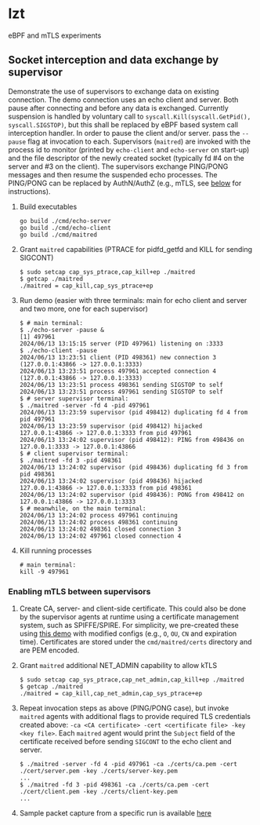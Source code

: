 # lzt

eBPF and mTLS experiments

## Socket interception and data exchange by supervisor

Demonstrate the use of supervisors to exchange data on existing connection. The demo
 connection uses an echo client and server. Both pause after connecting and before
 any data is exchanged. Currently suspension is handled by voluntary call to
 `syscall.Kill(syscall.GetPid(), syscall.SIGSTOP)`, but this shall be replaced by
 eBPF based system call interception handler. In order to pause the client and/or
 server. pass the `--pause` flag at invocation to each.
 Supervisors (`maitred`) are invoked with the process id to monitor (printed by
 `echo-client` and `echo-server` on start-up) and the file descriptor of the newly
 created socket (typically fd #4 on the server and #3 on the client).
 The supervisors exchange PING/PONG messages and then resume the suspended echo
 processes. The PING/PONG can be replaced by AuthN/AuthZ (e.g., mTLS, see
 [below](#enabling-mtls-between-supervisors) for instructions).

1. Build executables

   ```console
   go build ./cmd/echo-server
   go build ./cmd/echo-client
   go build ./cmd/maitred
   ```

1. Grant `maitred` capabilities (PTRACE for pidfd_getfd and KILL for sending SIGCONT)

   ```console
   $ sudo setcap cap_sys_ptrace,cap_kill+ep ./maitred
   $ getcap ./maitred
   ./maitred = cap_kill,cap_sys_ptrace+ep
   ```

1. Run demo (easier with three terminals: main for echo client and server and two more,
 one for each supervisor)

   ```console
   $ # main terminal:
   $ ./echo-server -pause &
   [1] 497961
   2024/06/13 13:15:15 server (PID 497961) listening on :3333
   $ ./echo-client -pause
   2024/06/13 13:23:51 client (PID 498361) new connection 3 (127.0.0.1:43866 -> 127.0.0.1:3333)
   2024/06/13 13:23:51 process 497961 accepted connection 4 (127.0.0.1:43866 -> 127.0.0.1:3333)
   2024/06/13 13:23:51 process 498361 sending SIGSTOP to self
   2024/06/13 13:23:51 process 497961 sending SIGSTOP to self
   $ # server supervisor terminal:
   $ ./maitred -server -fd 4 -pid 497961
   2024/06/13 13:23:59 supervisor (pid 498412) duplicating fd 4 from pid 497961
   2024/06/13 13:23:59 supervisor (pid 498412) hijacked 127.0.0.1:43866 -> 127.0.0.1:3333 from pid 497961
   2024/06/13 13:24:02 supervisor (pid 498412): PING from 498436 on 127.0.0.1:3333 -> 127.0.0.1:43866
   $ # client supervisor terminal:
   $ ./maitred -fd 3 -pid 498361
   2024/06/13 13:24:02 supervisor (pid 498436) duplicating fd 3 from pid 498361
   2024/06/13 13:24:02 supervisor (pid 498436) hijacked 127.0.0.1:43866 -> 127.0.0.1:3333 from pid 498361
   2024/06/13 13:24:02 supervisor (pid 498436): PONG from 498412 on 127.0.0.1:43866 -> 127.0.0.1:3333
   $ # meanwhile, on the main terminal:
   2024/06/13 13:24:02 process 497961 continuing
   2024/06/13 13:24:02 process 498361 continuing
   2024/06/13 13:24:02 498361 closed connection 3
   2024/06/13 13:24:02 497961 closed connection 4
   ```

1. Kill running processes

   ```console
   # main terminal:
   kill -9 497961
   ```

### Enabling mTLS between supervisors

1. Create CA, server- and client-side certificate. This could also be done by
 the supervisor agents at runtime using a certificate management system, such
 as SPIFFE/SPIRE. For simplicity, we pre-created these using [this demo][cfssl-demo]
 with modified configs (e.g., `O`, `OU`, `CN` and expiration time). Certificates
 are stored under the `cmd/maitred/certs` directory and are PEM encoded.

1. Grant `maitred` additional NET_ADMIN capability to allow kTLS

   ```console
   $ sudo setcap cap_sys_ptrace,cap_net_admin,cap_kill+ep ./maitred
   $ getcap ./maitred
   ./maitred = cap_kill,cap_net_admin,cap_sys_ptrace+ep
   ```

1. Repeat invocation steps as above (PING/PONG case), but invoke `maitred` agents
 with additional flags to provide required TLS credentials created above:
 `-ca <CA certificate> -cert <certificate file> -key <key file>`.
 Each `maitred` agent would print the `Subject` field of the certificate
 received before sending `SIGCONT` to the echo client and server.

   ```console
   $ ./maitred -server -fd 4 -pid 497961 -ca ./certs/ca.pem -cert ./cert/server.pem -key ./certs/server-key.pem
   ...
   $ ./maitred -fd 3 -pid 498361 -ca ./certs/ca.pem -cert ./cert/client.pem -key ./certs/client-key.pem
   ...
   ```

1. Sample packet capture from a specific run is available [here](./echo.cap)

[cfssl-demo]: https://github.com/mradile/cfssl-mtls-demo/
